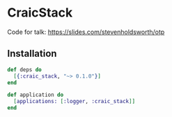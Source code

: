 # CraicStack

Code for talk: https://slides.com/stevenholdsworth/otp

## Installation

```elixir
def deps do
  [{:craic_stack, "~> 0.1.0"}]
end

def application do
  [applications: [:logger, :craic_stack]]
end
```
